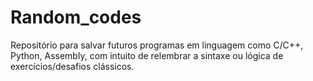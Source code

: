 # Random_codes
Repositório para salvar futuros programas em linguagem como C/C++, Python, Assembly, com intuito de relembrar a sintaxe ou lógica de exercícios/desafios clássicos.